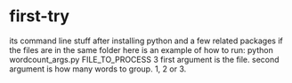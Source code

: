 # first-try

its command line stuff after installing python and a few related packages
if the files are in the same folder here is an example of how to run:
python wordcount_args.py FILE_TO_PROCESS 3
first argument is the file. second argument is how many words to group. 1, 2 or 3.
